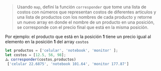 > Usando `map`, definí la función `corresponder` que tome una lista de costos con números que representan costos de diferentes articulos y una lista de productos con los nombres de cada producto y retorne un nuevo array en donde el nombre de un producto en una posición, se corresponde con el precio final que está en la misma posición. 
>
Por ejemplo: el producto que está en la posición **1** tiene un precio igual al elemento en la posición **1** del array `costos`
>
```js
let productos = ['celular', 'notebook', 'monitor' ];
let costos = [12.5, 56, 98];
ム corresponder(costos,productos)
 ['celular 22.6875', 'notebook 101.64', 'monitor 177.87']
```
